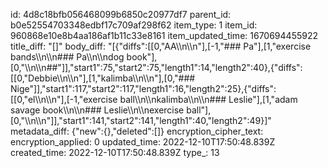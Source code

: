 id: 4d8c18bfb056468099b6850c20977df7
parent_id: b0e52554703348edbf17c709af298f62
item_type: 1
item_id: 960868e10e8b4aa186af1b11c33e8161
item_updated_time: 1670694455922
title_diff: "[]"
body_diff: "[{\"diffs\":[[0,\"AA\\\n\\\n\"],[-1,\"### Pa\"],[1,\"exercise bands\\\n\\\n### Pa\\\n\\\ndog book\"],[0,\"\\\n\\\n##\"]],\"start1\":75,\"start2\":75,\"length1\":14,\"length2\":40},{\"diffs\":[[0,\"Debbie\\\n\\\n\"],[1,\"kalimba\\\n\\\n\"],[0,\"### Nige\"]],\"start1\":117,\"start2\":117,\"length1\":16,\"length2\":25},{\"diffs\":[[0,\"el\\\n\\\n\"],[-1,\"exercise ball\\\n\\\nkalimba\\\n\\\n### Leslie\"],[1,\"adam savage book\\\n\\\n### Leslie\\\n\\\nexercise ball\"],[0,\"\\\n\\\n\"]],\"start1\":141,\"start2\":141,\"length1\":40,\"length2\":49}]"
metadata_diff: {"new":{},"deleted":[]}
encryption_cipher_text: 
encryption_applied: 0
updated_time: 2022-12-10T17:50:48.839Z
created_time: 2022-12-10T17:50:48.839Z
type_: 13